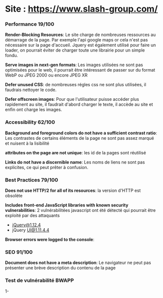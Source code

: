 
Site : https://www.slash-group.com/
===================================

### Performance 19/100 

**Render-Blocking Resources**: Le site charge de nombreuses ressources au démarrage de la page.
Par exemple l'api google maps or cela n'est pas nécessaire sur la page d'accueil.
Jquery est également utilisé pour faire un loader, on pourrait éviter de charger toute une librairie pour un simple fondu.

**Serve images in next-gen formats**: Les images utilisées ne sont pas optimisées pour le web, il pourrait être intéressant de passer sur du format WebP ou JPEG 2000 ou encore JPEG XR

**Defer unused CSS**: de nombreuses régles css ne sont plus utilisées, il faudrais nettoyer le code.

**Defer offscreen images**: Pour que l'utilisateur puisse accéder plus rapidement au site, il faudrait d'abord charger le texte, il accède au site et enfin ont charge les images.

### Accessibility 62/100

**Background and foreground colors do not have a sufficient contrast ratio**: Les contrastes de certains éléments de la page ne sont pas assez marqué et nuisent
à la lisibilité

**attributes on the page are not unique**: les id de la pages sont réutilisé

**Links do not have a discernible name**: Les noms de liens ne sont pas explicites, ce qui peut prêter à confusion.

### Best Practices 79/100

**Does not use HTTP/2 for all of its resources**: la version d'HTTP est obsolète

**Includes front-end JavaScript libraries with known security vulnerabilities**: 2 vulnérabilitées javascript ont été détecté qui pourrait être exploité par des attaquants
- jQuery@1.12.4
- jQuery UI@1.11.4.4

**Browser errors were logged to the console**: 

### SEO 91/100

**Document does not have a meta description**: Le navigateur ne peut pas présenter une brève description du contenu de la page


### Test de vulnérabilité BWAPP

1-